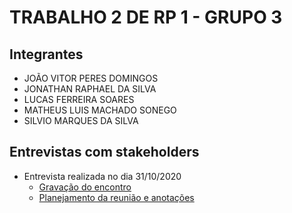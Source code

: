 # TRABALHO 2 DE RP 1 - GRUPO 3

## Integrantes

- JOÃO VITOR PERES DOMINGOS
- JONATHAN RAPHAEL DA SILVA
- LUCAS FERREIRA SOARES
- MATHEUS LUIS MACHADO SONEGO
- SILVIO MARQUES DA SILVA

## Entrevistas com stakeholders

- Entrevista realizada no dia 31/10/2020
  - [Gravação do encontro](https://drive.google.com/file/d/1KvTAN5YrKcSj280EdfSbOv4OFJ8VY25o/view?usp=sharing)
  - [Planejamento da reunião e anotações](/Entrevistas/entrevista_30_10_2020.pdf)